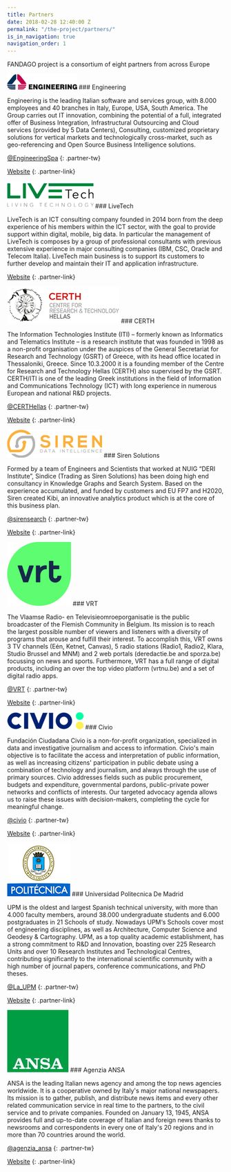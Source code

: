 ```yaml
---
title: Partners
date: 2018-02-28 12:40:00 Z
permalink: "/the-project/partners/"
is_in_navigation: true
navigation_order: 1
---
```


<p class="lead">FANDAGO project is a consortium of eight partners from across Europe</p>

<div class="partner" markdown="1">
<img src="/assets/img/partners/engineering.png" alt="Engineering">
### Engineering

Engineering is the leading Italian software and services group, with 8.000 employees and 40 branches in Italy, Europe, USA, South America.
The Group carries out IT innovation, combining the potential of a full, integrated offer of Business Integration, Infrastructural Outsourcing and Cloud services (provided by 5 Data Centers), Consulting, customized proprietary solutions for vertical markets and technologically cross-market, such as geo-referencing and Open Source Business Intelligence solutions.

[@EngineeringSpa](https://twitter.com/EngineeringSpa)
{: .partner-tw}

[Website](http://www.eng.it/)
{: .partner-link}
</div>
<div class="partner" markdown="1">
<img src="/assets/img/partners/live-tech.png" alt="LiveTech">
### LiveTech

LiveTech is an ICT consulting company founded in 2014 born from the deep experience of his members within the ICT sector, with the goal to provide support within digital, mobile, big data. In particular the management of LiveTech is composes by a group of professional consultants with previous extensive experience in major consulting companies (IBM, CSC, Oracle and Telecom Italia). LiveTech main business is to support its customers to further develop and maintain their IT and application infrastructure.

[Website](http://www.ilivetech.it/)
{: .partner-link}
</div>
<div class="partner" markdown="1">
<img src="/assets/img/partners/certh.png" alt="CERTH Centre for Research and Technology Hellas">
### CERTH

The Information Technologies Institute (ITI) – formerly known as Informatics and Telematics Institute – is a research institute that was founded in 1998 as a non-profit organisation under the auspices of the General Secretariat for Research and Technology (GSRT) of Greece, with its head office located in Thessaloniki, Greece. Since 10.3.2000 it is a founding member of the Centre for Research and Technology Hellas (CERTH) also supervised by the GSRT. CERTH/ITI is one of the leading Greek institutions in the field of Information and Communications Technology (ICT) with long experience in numerous European and national R&D projects.

[@CERTHellas](https://twitter.com/CERTHellas)
{: .partner-tw}

[Website](https://www.certh.gr/)
{: .partner-link}
</div>
<div class="partner" markdown="1">
<img src="/assets/img/partners/siren.png" alt="Siren Solutions">
### Siren Solutions

Formed by a team of Engineers and Scientists that worked at NUIG “DERI Institute”, Sindice (Trading as Siren Solutions) has been doing high end consultancy in Knowledge Graphs and Search System. Based on the experience accumulated, and funded by customers and EU FP7 and H2020, Siren created Kibi, an innovative analytics product which is at the core of this business plan.

[@sirensearch](https://twitter.com/sirensearch)
{: .partner-tw}

[Website](https://siren.io/)
{: .partner-link}
</div>
<div class="partner" markdown="1">
<img src="/assets/img/partners/vrt.svg" alt="VRT - Vlaamse Radio- en Televisieomroeporganisatie">
### VRT

The Vlaamse Radio- en Televisieomroeporganisatie is the public broadcaster of the Flemish Community in Belgium. Its mission is to reach the largest possible number of viewers and listeners with a diversity of programs that arouse and fulfill their interest. To accomplish this, VRT owns 3 TV channels (Eén, Ketnet, Canvas), 5 radio stations (Radio1, Radio2, Klara, Studio Brussel and MNM) and 2 web portals (deredactie.be and sporza.be) focussing on news and sports. Furthermore, VRT has a full range of digital products, including an over the top video platform (vrtnu.be) and a set of digital radio apps.

[@VRT](https://twitter.com/VRT)
{: .partner-tw}

[Website](https://www.vrt.be/nl/)
{: .partner-link}
</div>
<div class="partner" markdown="1">
<img src="/assets/img/partners/civio.png" alt="Civio">
### Civio

Fundación Ciudadana Civio is a non-for-profit organization, specialized in data and investigative journalism and access to information. Civio's main objective is to facilitate the access and interpretation of public information, as well as increasing citizens' participation in public debate using a combination of technology and journalism, and always through the use of primary sources. Civio addresses fields such as public procurement, budgets and expenditure, governmental pardons, public-private power networks and conflicts of interests. Our targeted advocacy agenda allows us to raise these issues with decision-makers, completing the cycle for meaningful change.

[@civio](https://twitter.com/civio)
{: .partner-tw}

[Website](civio.es)
{: .partner-link}
</div>
<div class="partner" markdown="1">
<img src="/assets/img/partners/politecnica.jpg" alt="Universidad Politecnica De Madrid">
### Universidad Politecnica De Madrid

UPM is the oldest and largest Spanish technical university, with more than 4.000 faculty members, around 38.000 undergraduate students and 6.000 postgraduates in 21 Schools of study. Nowadays UPM‘s Schools cover most of engineering disciplines, as well as Architecture, Computer Science and Geodesy & Cartography. UPM, as a top quality academic establishment, has a strong commitment to R&D and Innovation, boasting over 225 Research Units and over 10 Research Institutes and Technological Centres, contributing significantly to the international scientific community with a high number of journal papers, conference communications, and PhD theses.

[@La_UPM](https://twitter.com/La_UPM)
{: .partner-tw}

[Website](http://www.upm.es/)
{: .partner-link}
</div>
<div class="partner" markdown="1">
<img src="/assets/img/partners/ansa.jpg" alt="Agenzia ANSA">
### Agenzia ANSA

ANSA is the leading Italian news agency and among the top news agencies worldwide. It is a cooperative owned by Italy's major national newspapers. Its mission is to gather, publish, and distribute news items and every other related communication service in real time to the partners, to the civil service and to private companies. Founded on January 13, 1945, ANSA provides full and up-to-date coverage of Italian and foreign news thanks to newsrooms and correspondents in every one of Italy's 20 regions and in more than 70 countries around the world.

[@agenzia_ansa](https://twitter.com/agenzia_ansa)
{: .partner-tw}

[Website](http://www.ansa.it/)
{: .partner-link}
</div>
